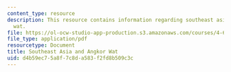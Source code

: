 ```yaml
---
content_type: resource
description: This resource contains information regarding southeast asia and angkor
  wat.
file: https://ol-ocw-studio-app-production.s3.amazonaws.com/courses/4-605-introduction-to-the-history-and-theory-of-architecture-spring-2012/d4b59ec75a8f7c8da583f2fd8b509c3c_MIT4_605S12_lec20.pdf
file_type: application/pdf
resourcetype: Document
title: Southeast Asia and Angkor Wat
uid: d4b59ec7-5a8f-7c8d-a583-f2fd8b509c3c
---
```

